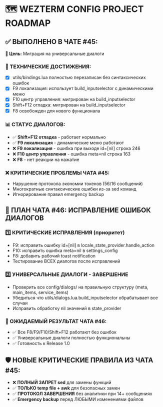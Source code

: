 # 🗺️ WEZTERM CONFIG PROJECT ROADMAP

## ✅ ВЫПОЛНЕНО В ЧАТЕ #45:
**🎯 Цель:** Миграция на универсальные диалоги

### 🔧 ТЕХНИЧЕСКИЕ ДОСТИЖЕНИЯ:
- [x] utils/bindings.lua полностью перезаписан без синтаксических ошибок
- [x] F9 локализация: использует build_inputselector с динамическими меню
- [x] F10 центр управления: мигрирован на build_inputselector
- [x] Shift+F12 отладка: мигрирован на build_inputselector  
- [x] F8 освобожден для нового функционала

### 📊 СТАТУС ДИАЛОГОВ:
- ✅ **Shift+F12 отладка** - работает нормально
- ✅ **F9 локализация** - динамические меню работают
- ❌ **F9 локализация** - ошибка при выходе id=[nil] строка 246
- ❌ **F10 центр управления** - ошибка meta=nil строка 163  
- ❌ **F8** - нет реакции на нажатие

### ❌ КРИТИЧЕСКИЕ ПРОБЛЕМЫ ЧАТА #45:
- Нарушение протокола экономии токенов (56/16 сообщений)
- Многократные синтаксические ошибки из-за sed команд
- Игнорирование правил emergency backup

## 🎯 ПЛАН ЧАТА #46: ИСПРАВЛЕНИЕ ОШИБОК ДИАЛОГОВ

### 1️⃣ КРИТИЧЕСКИЕ ИСПРАВЛЕНИЯ (приоритет)
- F9: исправить ошибку id=[nil] в locale_state_provider.handle_action
- F10: исправить ошибка meta=nil в settings_config
- F8: добавить рабочий toast notification
- Тестирование ВСЕХ диалогов после исправлений

### 2️⃣ УНИВЕРСАЛЬНЫЕ ДИАЛОГИ - ЗАВЕРШЕНИЕ
- Проверить все config/dialogs/ на правильную структуру (meta, main_items, service_items)
- Убедиться что utils/dialogs.lua.build_inputselector обрабатывает все случаи
- Исправить обработку nil значений в state_provider

### 🎯 ОЖИДАЕМЫЙ РЕЗУЛЬТАТ ЧАТА #46:
- ✅ Все F8/F9/F10/Shift+F12 работают без ошибок
- ✅ Универсальные диалоги полностью функциональны
- ✅ Готовность к Release 1.0

## 🛡️ НОВЫЕ КРИТИЧЕСКИЕ ПРАВИЛА ИЗ ЧАТА #45:
- ❌ **ПОЛНЫЙ ЗАПРЕТ sed** для замены функций
- ✅ **ТОЛЬКО temp file + awk** для безопасных замен
- ✅ **ПРОТОКОЛ ЗАВЕРШЕНИЯ** без аналитики при 14+ сообщениях
- ✅ **Emergency backup** перед ЛЮБЫМИ изменениями файлов

